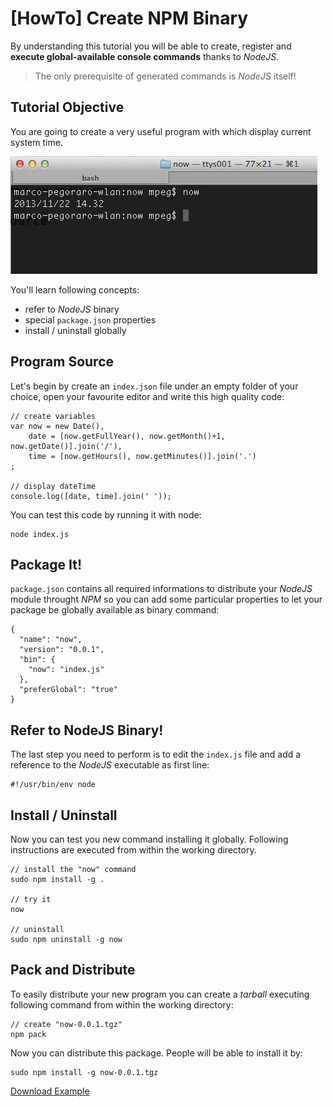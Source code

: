 [HowTo] Create NPM Binary
=========================

By understanding this tutorial you will be able to create, register and **execute global-available console commands** thanks to _NodeJS_.

> The only prerequisite of generated commands is _NodeJS_ itself!



## Tutorial Objective

You are going to create a very useful program with which display current system time.

![now global available binary](./now-global-binary.png)

You'll learn following concepts:

- refer to _NodeJS_ binary
- special `package.json` properties
- install / uninstall globally



## Program Source

Let's begin by create an `index.json` file under an empty folder of your choice, open your favourite editor and write this high quality code:

```
// create variables
var now = new Date(),
	date = [now.getFullYear(), now.getMonth()+1, now.getDate()].join('/'),
	time = [now.getHours(), now.getMinutes()].join('.')
;

// display dateTime
console.log([date, time].join(' '));
```

You can test this code by running it with node:

```
node index.js
```

## Package It!

`package.json` contains all required informations to distribute your _NodeJS_ module throught _NPM_ so you can add some particular properties to let your package be globally available as binary command:

```
{
  "name": "now",
  "version": "0.0.1",
  "bin": {
    "now": "index.js"
  },
  "preferGlobal": "true"
}
```

## Refer to NodeJS Binary!

The last step you need to perform is to edit the `index.js` file and add a reference to the _NodeJS_ executable as first line:

```
#!/usr/bin/env node
```

## Install / Uninstall

Now you can test you new command installing it globally. Following instructions are executed from within the working directory.

```
// install the "now" command
sudo npm install -g .

// try it
now

// uninstall
sudo npm uninstall -g now
```

## Pack and Distribute

To easily distribute your new program you can create a _tarball_ executing following command from within the working directory:

```
// create "now-0.0.1.tgz"
npm pack
```

Now you can distribute this package. People will be able to install it by:

```
sudo npm install -g now-0.0.1.tgz
```

[Download Example](./now-0.0.1.tgz)
